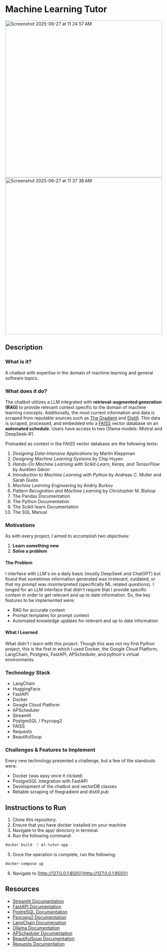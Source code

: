 # Machine Learning Tutor 
<img width="500" alt="Screenshot 2025-06-27 at 11 24 57 AM" src="https://github.com/user-attachments/assets/79769ec4-a191-4a21-a131-f5489f00ceff" />
<img width="500" alt="Screenshot 2025-06-27 at 11 37 38 AM" src="https://github.com/user-attachments/assets/87535472-9ff5-480d-b764-7f8743093658" />


## Description 

### What is it?
A chatbot with expertise in the domain of machine learning and general software topics. 
### What does it do?
The chatbot utilizes a LLM integrated with **retrieval-augmented generation (RAG)** to provide relevant context specific to the domain of machine learning concepts. 
Additionally, the most current information and data is scraped from reputable sources such as [The Gradient](https://thegradient.pub/) and [Distill](https://distill.pub/). 
This data is scraped, processed, and embedded into a [FAISS](https://faiss.ai/index.html) vector database on an **automated schedule**. Users have access to two Ollama models: Mistral and DeepSeek-R1.

Preloaded as context in the FAISS vector database are the following texts:
1. *Designing Data-Intensive Applications* by Martin Kleppman
2. *Designing Machine Learning Systems* by Chip Huyen
3. *Hands-On Machine Learning with Scikit-Learn, Keras, and TensorFlow* by Aurélien Géron
4. *Introduction to Machine Learning with Python* by Andreas C. Muller and Sarah Guido
5. *Machine Learning Engineering* by Andriy Burkov
6. *Pattern Recognition and Machine Learning* by Christopher M. Bishop
7. The Pandas Documentation
8. The Python Documentation
9. The Scikit-learn Documentation
10. The SQL Manual

### Motivations 
As with every project, I aimed to accomplish two objectives: 
1. **Learn something new**
2. **Solve a problem**

#### The Problem 
I interface with LLM's on a daily basis (mostly DeepSeek and ChatGPT) but found that sometimes information generated was irrelevant, outdated, or that my prompt was misinterpreted (specifically ML related questions).
I longed for an LLM interface that didn't require that I provide specific context in order to get relevant and up to date information. So, the key features to be implemented were:
- RAG for accurate context
- Prompt templates for prompt context
- Automated knowledge updates for relevant and up to date information

#### What I Learned
What didn't I learn with this project. Though this was not my first Python project, this is the first in which I used Docker, the Google Cloud Platform, LangChain, Postgres, FastAPI, APScheduler, and python's virtual environments.

### Technology Stack 
- LangChain
- HuggingFace
- FastAPI
- Docker
- Google Cloud Platform
- APScheduler
- Streamlit
- PostgreSQL / Psycopg2
- FAISS
- Requests
- BeautifulSoup
  
### Challenges & Features to Implement 
Every new technology presented a challenge, but a few of the standouts were:
- Docker (was easy once it clicked)
- PostgreSQL integration with FastAPI
- Development of the chatbot and vectorDB classes
- Reliable scraping of thegradient and distill.pub
  
## Instructions to Run 

1. Clone this repository.
2. Ensure that you have docker installed on your machine
3. Navigate to the app/ directory in terminal.
4. Run the following command:
```bash
docker build -t ml-tutor-app .
```
5. Once the operation is complete, run the following:
 ```bash
docker-compose up
 ```
6. Navigate to [http://127.0.0.1:8501/](http://127.0.0.1:8501/)


## Resources 
- [Streamlit Documentation](https://docs.streamlit.io/)
- [FastAPI Documentation](https://fastapi.tiangolo.com/)
- [PostreSQL Documentation](https://www.postgresql.org/docs/)
- [Psycopg2 Documentation](https://www.psycopg.org/docs/)
- [LangChain Documenation](https://python.langchain.com/docs/introduction/)
- [Ollama Documentation](https://github.com/ollama/ollama)
- [APScheduler Documentation](https://apscheduler.readthedocs.io/en/3.x/)
- [BeautifulSoup Documentation](https://www.crummy.com/software/BeautifulSoup/bs4/doc/)
- [Requests Documentation](https://requests.readthedocs.io/en/latest/)
  
